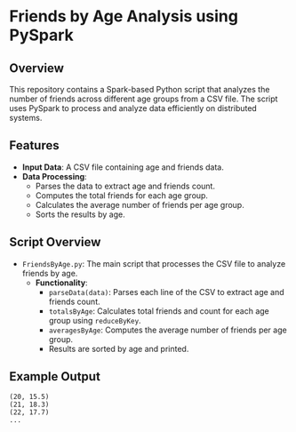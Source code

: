# Friends by Age Analysis using PySpark

## Overview
This repository contains a Spark-based Python script that analyzes the number of friends across different age groups from a CSV file. The script uses PySpark to process and analyze data efficiently on distributed systems.

## Features
- **Input Data**: A CSV file containing age and friends data.
- **Data Processing**: 
  - Parses the data to extract age and friends count.
  - Computes the total friends for each age group.
  - Calculates the average number of friends per age group.
  - Sorts the results by age.

## Script Overview
- `FriendsByAge.py`: The main script that processes the CSV file to analyze friends by age.
  - **Functionality**:
    - `parseData(data)`: Parses each line of the CSV to extract age and friends count.
    - `totalsByAge`: Calculates total friends and count for each age group using `reduceByKey`.
    - `averagesByAge`: Computes the average number of friends per age group.
    - Results are sorted by age and printed.

## Example Output
```
(20, 15.5)
(21, 18.3)
(22, 17.7)
...
```
